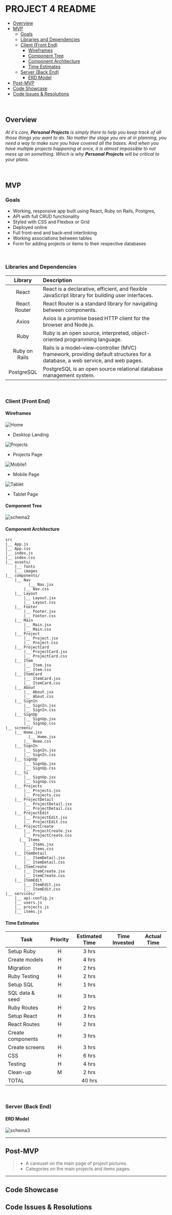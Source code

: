 # PROJECT 4 README <!-- omit in toc -->

- [Overview](#overview)
- [MVP](#mvp)
  - [Goals](#goals)
  - [Libraries and Dependencies](#libraries-and-dependencies)
  - [Client (Front End)](#client-front-end)
    - [Wireframes](#wireframes)
    - [Component Tree](#component-tree)
    - [Component Architecture](#component-architecture)
    - [Time Estimates](#time-estimates)
  - [Server (Back End)](#server-back-end)
    - [ERD Model](#erd-model)
- [Post-MVP](#post-mvp)
- [Code Showcase](#code-showcase)
- [Code Issues & Resolutions](#code-issues--resolutions)

<br>

## Overview

_At it's core, **Personal Projects** is simply there to help you keep track of all those things you want to do. No matter the stage you are at in planning, you need a way to make sure you have covered all the bases. And when you have multiple projects happening at once, it is almost impossible to not mess up on something. Which is why **Personal Projects** will be critical to your plans._

<br>

## MVP

### Goals

- Working, responsive app built using React, Ruby on Rails, Postgres, 
- API with full CRUD functionality
- Styled with CSS and Flexbox or Grid
- Deployed online
- Full front-end and back-end interlinking
- Working associations between tables
- Form for adding projects or items to their respective databases

<br>

### Libraries and Dependencies

|    Library     | Description                                                  |
| :------------: | :----------------------------------------------------------- |
|     React      | React is a declarative, efficient, and flexible JavaScript library for building user interfaces. |
|  React Router  | React Router is a standard library for navigating between components. |
| Axios | Axios is a promise based HTTP client for the browser and Node.js. |
|      Ruby      | Ruby is an open source, interpreted, object-oriented programming language. |
| Ruby on Rails  | Rails is a model–view–controller (MVC) framework, providing default structures for a database, a web service, and web pages. |
| PostgreSQL | PostgreSQL is an open source relational database management system. |

<br>

### Client (Front End)

#### Wireframes

![Home](https://github.com/texasrachel/Personal_Projects-/blob/main/public/images/web1.png)

- Desktop Landing

![Projects](https://github.com/texasrachel/Personal_Projects-/blob/main/public/images/web2.png)

- Projects Page

![Mobile1](https://github.com/texasrachel/Personal_Projects-/blob/main/public/images/mobile1.png)

- Mobile Page

![Tablet](https://github.com/texasrachel/Personal_Projects-/blob/main/public/images/tablet1.png)

- Tablet Page

#### Component Tree

![schema2](https://github.com/texasrachel/Personal_Projects-/blob/main/public/images/schema2.png)

#### Component Architecture

``` structure
src
|__ App.js
|__ App.css
|__ index.js
|__ index.css
|__ assets/
    |__ fonts
    |__ images
|__ components/
    |__ Nav
    	  |__ Nav.jsx
        |__ Nav.css
    |__ Layout
        |__ Layout.jsx
        |__ Layout.css
    |__ Footer
        |__ Footer.jsx
        |__ Footer.css
    |__ Main
        |__ Main.jsx
        |__ Main.css
    |__ Project
        |__ Project.jsx
        |__ Project.css
    |__ ProjectCard
        |__ ProjectCard.jsx
        |__ ProjectCard.css
    |__ Item
        |__ Item.jsx
        |__ Item.css
    |__ ItemCard
        |__ ItemCard.jsx
        |__ ItemCard.css
    |__ About
        |__ About.jsx
        |__ About.css
    |__ SignIn
        |__ SignIn.jsx
        |__ SignIn.css
    |__ SignUp
        |__ SignUp.jsx
        |__ SignUp.css
|__ screens/
    |__ Home.jsx
	      |__ Home.jsx
        |__ Home.css
    |__ SignIn
        |__ SignIn.jsx
        |__ SignIn.css
    |__ SignUp
        |__ SignUp.jsx
        |__ SignUp.css
    |__ Si
        |__ SignUp.jsx
        |__ SignUp.css
    |__ Projects
        |__ Projects.jsx
        |__ Projects.css
    |__ ProjectDetail
        |__ ProjectDetail.jsx
        |__ ProjectDetail.css
    |__ ProjectEdit
        |__ ProjectEdit.jsx
        |__ ProjectEdit.css
    |__ ProjectCreate
        |__ ProjectCreate.jsx
        |__ ProjectCreate.css
	  |__ Items
        |__ Items.jsx
        |__ Items.css
    |__ ItemDetail
        |__ ItemDetail.jsx
        |__ ItemDetail.css
    |__ ItemCreate
        |__ ItemCreate.jsx
        |__ ItemCreate.css
    |__ ItemEdit
        |__ ItemEdit.jsx
        |__ ItemEdit.css
|__ services/
    |__ api-config.js
    |__ users.js
    |__ projects.js
    |__ items.js
```

#### Time Estimates

| Task                        | Priority | Estimated Time | Time Invested | Actual Time |
| --------------------------- | :------: | :------------: | :-----------: | :---------: |
| Setup Ruby                  |    H     |     3 hrs      |               |             |
| Create models |    H     |     4 hrs     |               |             |
| Migration | H | 2 hrs | | |
| Ruby Testing | H | 2 hrs | | |
| Setup SQL | H | 1 hrs | ||
| SQL data & seed | H | 3 hrs | ||
| Ruby Routes | H | 2 hrs | ||
| Setup React | H | 3 hrs | ||
| React Routes | H | 2 hrs | ||
| Create components | H | 3 hrs | ||
| Create screens | H | 3 hrs | ||
| CSS | H | 6 hrs | ||
| Testing | H | 4 hrs | ||
| Clean-up | M | 2 hrs | ||
| TOTAL                       |          |     40 hrs     |          |          |

<br>

### Server (Back End)

#### ERD Model

![schema3](https://github.com/texasrachel/Personal_Projects-/blob/main/public/images/Project%20Project.jpg)

***

## Post-MVP

> - A carousel on the main page of project pictures. 
> - Categories on the main projects and items pages.

***

## Code Showcase

> 

## Code Issues & Resolutions

> 
